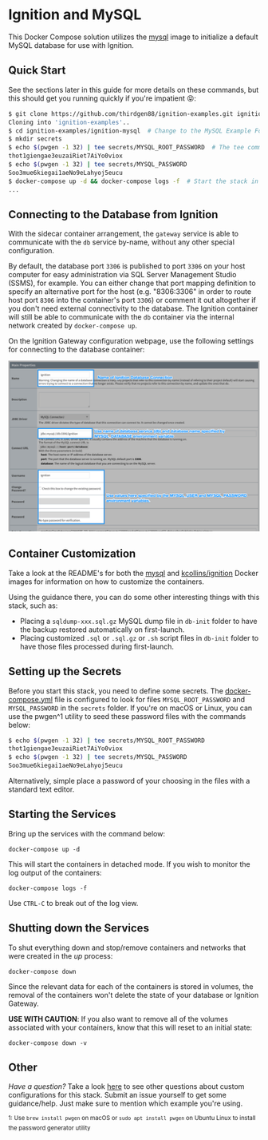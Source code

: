 <!-- markdownlint-disable MD033 -->

# Ignition and MySQL

This Docker Compose solution utilizes the [mysql](https://hub.docker.com/_/mysql) image to initialize a default MySQL database for use with Ignition.

## Quick Start

See the sections later in this guide for more details on these commands, but this should get you running quickly if you're impatient 😝:

```bash
$ git clone https://github.com/thirdgen88/ignition-examples.git ignition-examples
Cloning into 'ignition-examples'..
$ cd ignition-examples/ignition-mysql  # Change to the MySQL Example Folder
$ mkdir secrets
$ echo $(pwgen -1 32) | tee secrets/MYSQL_ROOT_PASSWORD  # The tee command will echo the generated password to stdout and write to file
thot1giengae3euzaiRiet7AiYo0viox
$ echo $(pwgen -1 32) | tee secrets/MYSQL_PASSWORD
Soo3mue6kiegai1aeNo9eLahyoj5eucu
$ docker-compose up -d && docker-compose logs -f  # Start the stack in detached mode and start to follow the logs (break with Ctrl-C)
...
```

## Connecting to the Database from Ignition

With the sidecar container arrangement, the `gateway` service is able to communicate with the `db` service by-name, without any other special configuration.

By default, the database port `3306` is published to port `3306` on your host computer for easy administration via SQL Server Management Studio (SSMS), for example.  You can either change that port mapping definition to specify an alternative port for the host (e.g. "8306:3306" in order to route host port `8306` into the container's port `3306`) or comment it out altogether if you don't need external connectivity to the database.  The Ignition container will still be able to communicate with the `db` container via the internal network created by `docker-compose up`.

On the Ignition Gateway configuration webpage, use the following settings for connecting to the database container:

![Ignition Database Configuration Page](../assets/ignition-mysql-connection-config.png)

## Container Customization

Take a look at the README's for both the [mysql](https://hub.docker.com/_/mysql) and [kcollins/ignition](http://hub.docker.com/r/kcollins/ignition) Docker images for information on how to customize the containers.

Using the guidance there, you can do some other interesting things with this stack, such as:

- Placing a `sqldump-xxx.sql.gz` MySQL dump file in `db-init` folder to have the backup restored automatically on first-launch.
- Placing customized `.sql` or `.sql.gz` or `.sh` script files in `db-init` folder to have those files processed during first-launch.

## Setting up the Secrets

Before you start this stack, you need to define some secrets.  The [docker-compose.yml](docker-compose.yml) file is configured to look for files `MYSQL_ROOT_PASSWORD` and `MYSQL_PASSWORD` in the `secrets` folder.  If you're on macOS or Linux, you can use the pwgen^1 utility to seed these password files with the commands below:

```bash
$ echo $(pwgen -1 32) | tee secrets/MYSQL_ROOT_PASSWORD
thot1giengae3euzaiRiet7AiYo0viox
$ echo $(pwgen -1 32) | tee secrets/MYSQL_PASSWORD
Soo3mue6kiegai1aeNo9eLahyoj5eucu
```

Alternatively, simple place a password of your choosing in the files with a standard text editor.

## Starting the Services

Bring up the services with the command below:

    docker-compose up -d

This will start the containers in detached mode.  If you wish to monitor the log output of the containers:

    docker-compose logs -f

Use `CTRL-C` to break out of the log view.

## Shutting down the Services

To shut everything down and stop/remove containers and networks that were created in the _up_ process:

    docker-compose down

Since the relevant data for each of the containers is stored in volumes, the removal of the containers won't delete the state of your database or Ignition Gateway.

**USE WITH CAUTION**: If you also want to remove all of the volumes associated with your containers, know that this will reset to an initial state:

    docker-compose down -v

## Other

_Have a question?_  Take a look [here](https://github.com/thirdgen88/ignition-examples/issues) to see other questions about custom configurations for this stack.  Submit an issue yourself to get some guidance/help.  Just make sure to mention which example you're using.

<sup>1: Use `brew install pwgen` on macOS or `sudo apt install pwgen` on Ubuntu Linux to install the password generator utility</sup>